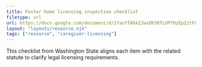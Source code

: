 ```yaml
---
title: Foster home licensing inspection checklist
filetype: url
url: https://docs.google.com/document/d/1YauYfAbkI2wxDh5RfLOPf0zEpZztF8w6/edit?usp=sharing&ouid=112658918110657389617&rtpof=true&sd=true
layout: "layouts/resource.njk"
tags: ["resource", "caregiver-licensing"]
---
```


This checklist from Washington State aligns each item with the related statute to clarify legal licensing requirements.